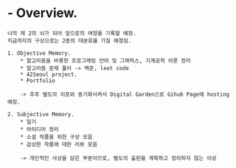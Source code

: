 
# - Overview.
	나의 제 2의 뇌가 되어 앞으로의 여정을 기록할 예정.
	지금까지의 구상으로는 2종의 대분류를 가질 예정임.
	
	1. Objective Memory.
		* 알고리즘을 비롯한 프로그래밍 언어 및 그래픽스, 기계공학 이론 정리
		* 알고리즘 문제 풀이 -> 백준, leet code
		* 42Seoul project.
		* Portfolio
		
		-> 추후 별도의 리포와 동기화시켜서 Digital Garden으로 Gihub Page에 hosting예정. 
		
	2. Subjective Memory.
		* 일기
		* 아이디어 정리
		* 소설 작품을 위한 구상 모음
		* 감상한 작품에 대한 리뷰 모음

		-> 개인적인 사상을 담은 부분이므로, 별도의 출판을 계획하고 정리하지 않는 이상 
